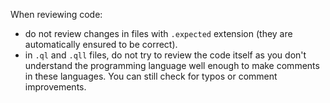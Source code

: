 When reviewing code:
* do not review changes in files with `.expected` extension (they are automatically ensured to be correct).
* in `.ql` and `.qll` files, do not try to review the code itself as you don't understand the programming language
  well enough to make comments in these languages. You can still check for typos or comment improvements.
